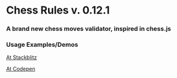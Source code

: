 # Chess Rules v. 0.12.1

### A brand new chess moves validator, inspired in chess.js

### Usage Examples/Demos

[At Stackblitz](https://chess-functions-test.stackblitz.io)

[At Codepen](https://codepen.io/sandyrosario/pen/NWWbmaq)


